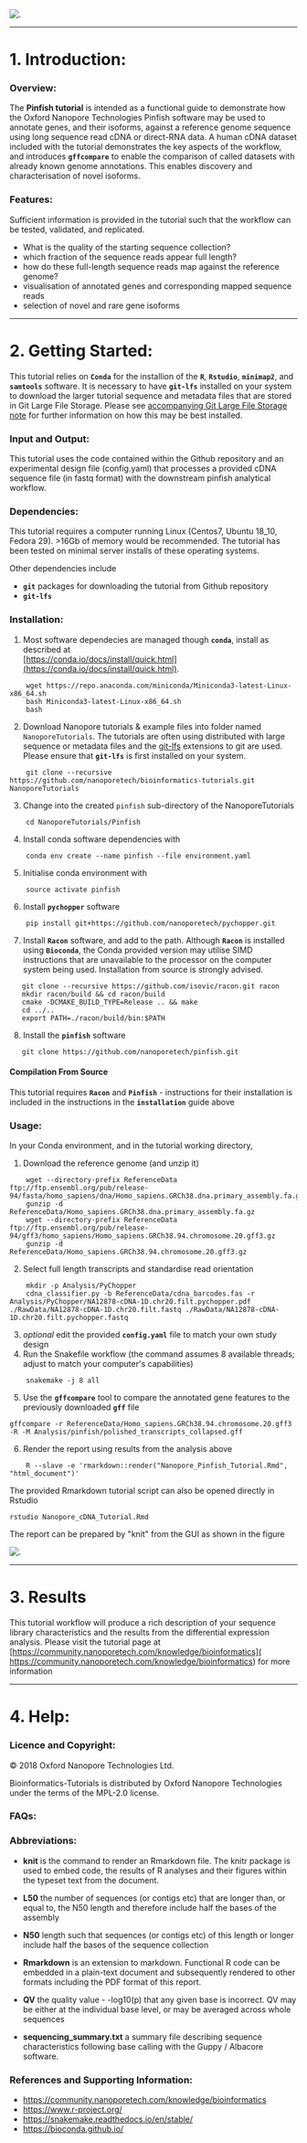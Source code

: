 ![.](Static/Images/ONT_logo.png "Oxford Nanopore Technologies")

******************

# 1. Introduction:


### Overview:

The **Pinfish tutorial** is intended as a functional guide to demonstrate how the Oxford Nanopore Technologies Pinfish software may be used to annotate genes, and their isoforms, against a reference genome sequence using long sequence read cDNA or direct-RNA data. A human cDNA dataset included with the tutorial demonstrates the key aspects of the workflow, and introduces **`gffcompare`** to enable the comparison of called datasets with already known genome annotations. This enables discovery and characterisation of novel isoforms. 

### Features:

Sufficient information is provided in the tutorial such that the workflow can be tested, validated, and replicated. 

* What is the quality of the starting sequence collection?
* which fraction of the sequence reads appear full length?
* how do these full-length sequence reads map against the reference genome?
* visualisation of annotated genes and corresponding mapped sequence reads
* selection of novel and rare gene isoforms

******************

# 2. Getting Started:

This tutorial relies on **`Conda`** for the installion of the **`R`**, **`Rstudio`**, **`minimap2`**, and **`samtools`** software. It is necessary to have **`git-lfs`** installed on your system to download the larger tutorial sequence and metadata files that are stored in Git Large File Storage. Please see [accompanying Git Large File Storage note](https://github.com/nanoporetech/bioinformatics-tutorials/blob/master/git-lfs.md) for further information on how this may be best installed.

### Input and Output: 

This tutorial uses the code contained within the Github repository and an experimental design file (config.yaml) that processes a provided cDNA sequence file (in fastq format) with the downstream pinfish analytical workflow. 

### Dependencies:

This tutorial requires a computer running Linux (Centos7, Ubuntu 18_10, Fedora 29). >16Gb of memory would be recommended. The tutorial has been tested on minimal server installs of these operating systems.

Other dependencies include

* **`git`** packages for downloading the tutorial from Github repository
* **`git-lfs`**

### Installation:

1. Most software dependecies are managed though **`conda`**, install as described at  <br> [https://conda.io/docs/install/quick.html](https://conda.io/docs/install/quick.html).
```
    wget https://repo.anaconda.com/miniconda/Miniconda3-latest-Linux-x86_64.sh
    bash Miniconda3-latest-Linux-x86_64.sh
    bash
```
2. Download Nanopore tutorials & example files into folder named `NanoporeTutorials`. The tutorials are often using distributed with large sequence or metadata files and the [git-lfs](https://git-lfs.github.com/) extensions to git are used. Please ensure that **`git-lfs`** is first installed on your system.
```
    git clone --recursive https://github.com/nanoporetech/bioinformatics-tutorials.git NanoporeTutorials
```
3. Change into the created `pinfish` sub-directory of the NanoporeTutorials
```
    cd NanoporeTutorials/Pinfish
```
4. Install conda software dependencies with
```
    conda env create --name pinfish --file environment.yaml
```
5. Initialise conda environment with 
```
    source activate pinfish
```
6. Install **`pychopper`** software
```
    pip install git+https://github.com/nanoporetech/pychopper.git
```
7. Install **`Racon`** software, and add to the path. Although **`Racon`** is installed using **`Bioconda`**, the Conda provided version may utilise SIMD instructions that are unavailable to the processor on the computer system being used. Installation from source is strongly advised.
```
   git clone --recursive https://github.com/isovic/racon.git racon
   mkdir racon/build && cd racon/build
   cmake -DCMAKE_BUILD_TYPE=Release .. && make
   cd ../..
   export PATH=./racon/build/bin:$PATH
```
8. Install the **`pinfish`** software
```
   git clone https://github.com/nanoporetech/pinfish.git
```

#### Compilation From Source

This tutorial requires **`Racon`** and **`Pinfish`** - instructions for their installation is included in the instructions in the **`installation`** guide above



### Usage: 

In your Conda environment, and in the tutorial working directory,

1. Download the reference genome (and unzip it)
```
    wget --directory-prefix ReferenceData ftp://ftp.ensembl.org/pub/release-94/fasta/homo_sapiens/dna/Homo_sapiens.GRCh38.dna.primary_assembly.fa.gz
    gunzip -d ReferenceData/Homo_sapiens.GRCh38.dna.primary_assembly.fa.gz
    wget --directory-prefix ReferenceData ftp://ftp.ensembl.org/pub/release-94/gff3/homo_sapiens/Homo_sapiens.GRCh38.94.chromosome.20.gff3.gz
    gunzip -d ReferenceData/Homo_sapiens.GRCh38.94.chromosome.20.gff3.gz
```
2. Select full length transcripts and standardise read orientation
```
    mkdir -p Analysis/PyChopper
    cdna_classifier.py -b ReferenceData/cdna_barcodes.fas -r Analysis/PyChopper/NA12878-cDNA-1D.chr20.filt.pychopper.pdf ./RawData/NA12878-cDNA-1D.chr20.filt.fastq ./RawData/NA12878-cDNA-1D.chr20.filt.pychopper.fastq
```
3. *optional* edit the provided **`config.yaml`** file to match your own study design
4. Run the Snakefile workflow (the command assumes 8 available threads; adjust to match your computer's capabilities)
```
    snakemake -j 8 all
```
5. Use the **`gffcompare`** tool to compare the annotated gene features to the previously downloaded **`gff`** file
```
gffcompare -r ReferenceData/Homo_sapiens.GRCh38.94.chromosome.20.gff3 -R -M Analysis/pinfish/polished_transcripts_collapsed.gff
```
6. Render the report using results from the analysis above
```
    R --slave -e 'rmarkdown::render("Nanopore_Pinfish_Tutorial.Rmd", "html_document")'
```

The provided Rmarkdown tutorial script can also be opened directly in Rstudio

```
rstudio Nanopore_cDNA_Tutorial.Rmd
```

The report can be prepared by "knit" from the GUI as shown in the figure

![.](Static/Images/KnitIt.png "Prepare a report using Knit")


******************

# 3. Results

This tutorial workflow will produce a rich description of your sequence library characteristics and the results from the differential expression analysis. Please visit the tutorial page at [https://community.nanoporetech.com/knowledge/bioinformatics]( https://community.nanoporetech.com/knowledge/bioinformatics) for more information

******************

# 4. Help:

### Licence and Copyright:

© 2018 Oxford Nanopore Technologies Ltd.

Bioinformatics-Tutorials is distributed by Oxford Nanopore Technologies under the terms of the MPL-2.0 license.

### FAQs:



### Abbreviations:


* __knit__ is the command to render an Rmarkdown file. The knitr package is used to embed code, the results of R analyses and their figures within the typeset text from the document. 

* __L50__  the number of sequences (or contigs etc) that are longer than, or equal to, the N50 length and therefore include half the bases of the assembly

* __N50__  length such that sequences (or contigs etc) of this length or longer include half the bases of the sequence collection

* __Rmarkdown__ is an extension to markdown. Functional R code can be embedded in a plain-text document and subsequently rendered to other formats including the PDF format of this report.

* __QV__  the quality value - -log10(p) that any given base is incorrect. QV may be either at the individual base level, or may be averaged across whole sequences

* __sequencing_summary.txt__ a summary file describing sequence characteristics following base calling with the Guppy / Albacore software.


### References and Supporting Information:

*  https://community.nanoporetech.com/knowledge/bioinformatics
*  https://www.r-project.org/
*  https://snakemake.readthedocs.io/en/stable/
*  https://bioconda.github.io/

